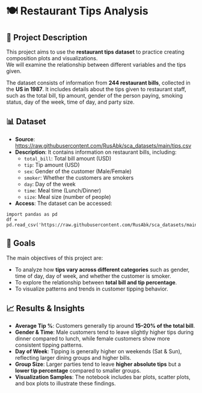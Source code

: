 # 🍽️ Restaurant Tips Analysis  

## 📖 Project Description  
This project aims to use the **restaurant tips dataset** to practice creating composition plots and visualizations.  
We will examine the relationship between different variables and the tips given.  

The dataset consists of information from **244 restaurant bills**, collected in the **US in 1987**. It includes details about the tips given to restaurant staff, such as the total bill, tip amount, gender of the person paying, smoking status, day of the week, time of day, and party size.   

## 📊 Dataset  
- **Source**: https://raw.githubusercontent.com/RusAbk/sca_datasets/main/tips.csv
- **Description**: It contains information on restaurant bills, including:  
  - `total_bill`: Total bill amount (USD)  
  - `tip`: Tip amount (USD)  
  - `sex`: Gender of the customer (Male/Female)  
  - `smoker`: Whether the customers are smokers  
  - `day`: Day of the week
  - `time`: Meal time (Lunch/Dinner)  
  - `size`: Meal size (number of people)
- **Access**: The dataset can be accessed:
```
import pandas as pd
df = pd.read_csv('https://raw.githubusercontent.com/RusAbk/sca_datasets/main/tips.csv')
```

## 🎯 Goals  
The main objectives of this project are:  
- To analyze how **tips vary across different categories** such as gender, time of day, day of week, and whether the customer is smoker.  
- To explore the relationship between **total bill and tip percentage**. 
- To visualize patterns and trends in customer tipping behavior.

## 📈 Results & Insights  
- **Average Tip %**: Customers generally tip around **15–20% of the total bill**.  
- **Gender & Time**: Male customers tend to leave slightly higher tips during dinner compared to lunch, while female customers show more consistent tipping patterns.  
- **Day of Week**: Tipping is generally higher on weekends (Sat & Sun), reflecting larger dining groups and higher bills.  
- **Group Size**: Larger parties tend to leave **higher absolute tips** but a **lower tip percentage** compared to smaller groups.  
- **Visualization Samples**: The notebook includes bar plots, scatter plots, and box plots to illustrate these findings.
